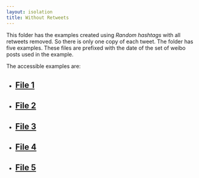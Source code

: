 ```yaml
---
layout: isolation
title: Without Retweets
---
```


This folder has the examples created using *Random hashtags* with all retweets removed. So there is only one copy of each tweet. The folder has five examples. These files are prefixed with the date of the set of weibo posts used in the example. 

The accessible examples are:
* <h2><a href="3_one.html">File 1</a></h2>
* <h2><a href="5_one.html">File 2</a></h2>
* <h2><a href="9_two.html">File 3</a></h2>
* <h2><a href="15_one.html">File 4</a></h2>
* <h2><a href="30_one.html">File 5</a></h2>
